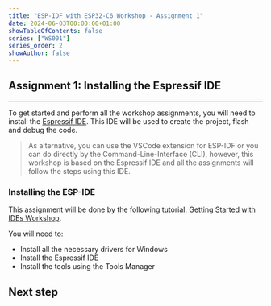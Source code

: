 ```yaml
---
title: "ESP-IDF with ESP32-C6 Workshop - Assignment 1"
date: 2024-06-03T00:00:00+01:00
showTableOfContents: false
series: ["WS001"]
series_order: 2
showAuthor: false
---
```


## Assignment 1: Installing the Espressif IDE

---

To get started and perform all the workshop assignments, you will need to install the [Espressif IDE](https://github.com/espressif/idf-eclipse-plugin/releases/tag/v3.0.0). This IDE will be used to create the project, flash and debug the code.

> As alternative, you can use the VSCode extension for ESP-IDF or you can do directly by the Command-Line-Interface (CLI), however, this workshop is based on the Espressif IDE and all the assignments will follow the steps using this IDE.

### Installing the ESP-IDE

This assignment will be done by the following tutorial: [Getting Started with IDEs Workshop](../espressif-ide/).

You will need to:

- Install all the necessary drivers for Windows
- Install the Espressif IDE
- Install the tools using the Tools Manager

## Next step
